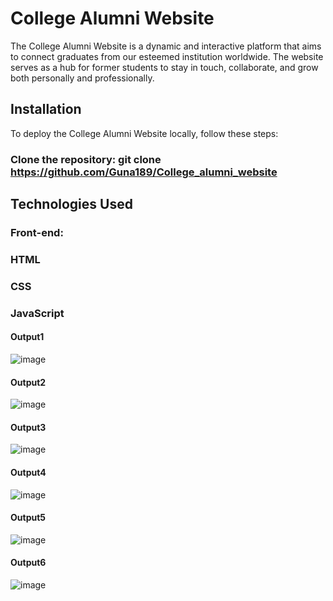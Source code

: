 # College Alumni Website
The College Alumni Website is a dynamic and interactive platform that aims to connect graduates from our esteemed institution worldwide. The website serves as a hub for former students to stay in touch, collaborate, and grow both personally and professionally.

## Installation
To deploy the College Alumni Website locally, follow these steps:

### Clone the repository: git clone https://github.com/Guna189/College_alumni_website

## Technologies Used
### Front-end: 
### HTML
### CSS
### JavaScript

#### Output1
![image](https://github.com/Guna189/College_alumni_website/assets/112332925/2167851b-7fb2-4ac7-ac4f-3dd639429874)
#### Output2
![image](https://github.com/Guna189/College_alumni_website/assets/112332925/20c4ac2c-ab62-488b-bad8-16f5c8041793)
#### Output3
![image](https://github.com/Guna189/College_alumni_website/assets/112332925/457a6dba-db23-4444-8ca3-eeb643032e27)
#### Output4
![image](https://github.com/Guna189/College_alumni_website/assets/112332925/dd61fc2b-1ae0-47e6-9591-088c6e2ca059)
#### Output5
![image](https://github.com/Guna189/College_alumni_website/assets/112332925/78106599-2093-4b68-bb40-c5cc88908219)
#### Output6
![image](https://github.com/Guna189/College_alumni_website/assets/112332925/ae857e17-86a6-4944-96fd-7c395dad24bf)
